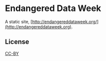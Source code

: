 # Endangered Data Week

A static site, [http://endangereddataweek.org/](http://endangereddataweek.org).

## License

[CC-BY](LICENSE.md)
